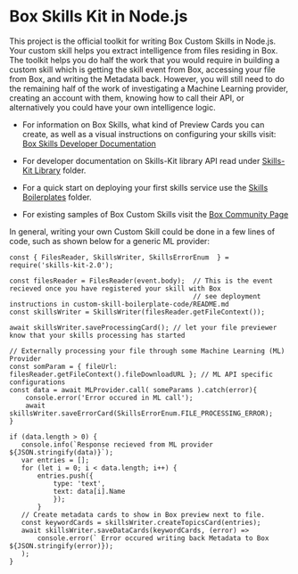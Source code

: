 # Box Skills Kit in Node.js 


This project is the official toolkit for writing Box Custom Skills in Node.js. Your custom skill helps you extract intelligence from files residing in Box. The toolkit helps you do half the work that you would require in building a custom skill which is getting the skill event from Box, accessing your file from Box, and writing the Metadata back. However, you will still need to do the remaining half of the work of investigating a Machine Learning provider, creating an account with them, knowing how to call their API, or alternatively you could have your own intelligence logic. 


* For information on Box Skills, what kind of Preview Cards you can create, as well as a visual instructions on configuring your skills visit: [Box Skills Developer Documentation](https://developer.box.com/docs/box-skills) 

* For developer documentation on Skills-Kit library API read under [Skills-Kit Library](skills-kit-lib) folder.
* For a quick start on deploying your first skills service use the [Skills Boilerplates](custom-skill-boilerplate-code) folder.
* For existing samples of Box Custom Skills visit the [Box Community Page](www.github.com/box-community)


In general, writing your own Custom Skill could be done in a few lines of code, such as shown below for a generic ML provider:


```
const { FilesReader, SkillsWriter, SkillsErrorEnum  } = require('skills-kit-2.0');

const filesReader = FilesReader(event.body);  // This is the event recieved once you have registered your skill with Box
                                              // see deployment instructions in custom-skill-boilerplate-code/README.md
const skillsWriter = SkillsWriter(filesReader.getFileContext());

await skillsWriter.saveProcessingCard(); // let your file previewer know that your skills processing has started

// Externally processing your file through some Machine Learning (ML) Provider
const somParam = { fileUrl: filesReader.getFileContext().fileDownloadURL }; // ML API specific configurations
const data = await MLProvider.call( someParams ).catch(error){
    console.error('Error occured in ML call');
    await skillsWriter.saveErrorCard(SkillsErrorEnum.FILE_PROCESSING_ERROR);
} 

if (data.length > 0) {
   console.info(`Response recieved from ML provider ${JSON.stringify(data)}`);
   var entries = [];
   for (let i = 0; i < data.length; i++) {
       entries.push({
           type: 'text',
           text: data[i].Name
           });
       } 
   // Create metadata cards to show in Box preview next to file.
   const keywordCards = skillsWriter.createTopicsCard(entries);
   await skillsWriter.saveDataCards(keywordCards, (error) =>
       console.error(` Error occured writing back Metadata to Box ${JSON.stringify(error)});
   );
}
   
```
